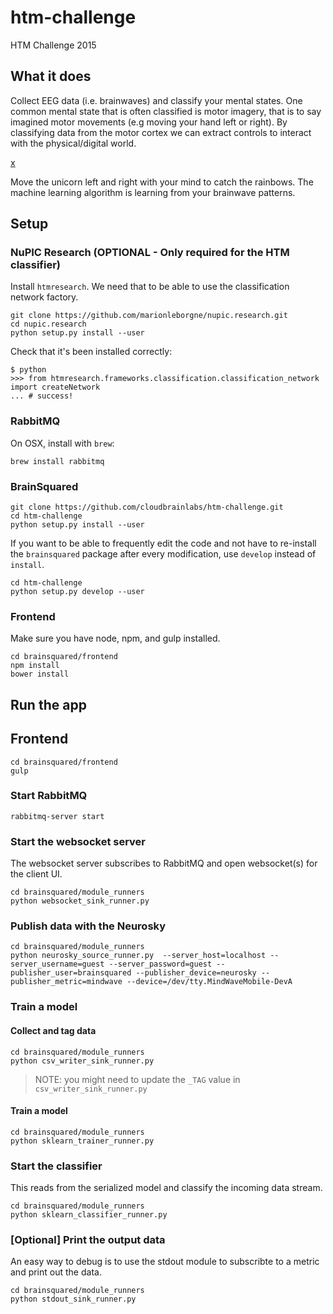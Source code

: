 # htm-challenge
HTM Challenge 2015

## What it does
Collect EEG data (i.e. brainwaves) and classify your mental states. One common mental state that is often classified is motor imagery, that is to say imagined motor movements (e.g moving your hand left or right). By classifying data from the motor cortex we can extract controls to interact with the physical/digital world.

[x](https://raw.github.com/cloudbrainlabs/htm-challenge/master/brainsquared.png)

Move the unicorn left and right with your mind to catch the rainbows. The 
machine learning algorithm is learning from your brainwave patterns.

## Setup

### NuPIC Research (OPTIONAL - Only required for the HTM classifier)
Install `htmresearch`. We need that to be able to use the classification 
network factory.
```
git clone https://github.com/marionleborgne/nupic.research.git
cd nupic.research
python setup.py install --user
```

Check that it's been installed correctly:
```
$ python
>>> from htmresearch.frameworks.classification.classification_network import createNetwork
... # success!
```

### RabbitMQ
On OSX, install with `brew`:
```
brew install rabbitmq
```

### BrainSquared
```
git clone https://github.com/cloudbrainlabs/htm-challenge.git
cd htm-challenge
python setup.py install --user  
```

If you want to be able to frequently edit the code and not have to 
re-install the `brainsquared` package after every modification, use `develop` 
instead of `install`.
```
cd htm-challenge
python setup.py develop --user  
```

### Frontend

Make sure you have node, npm, and gulp installed. 
```
cd brainsquared/frontend
npm install  
bower install
```

## Run the app

## Frontend
```
cd brainsquared/frontend
gulp
```

### Start RabbitMQ

```
rabbitmq-server start
```

### Start the websocket server
The websocket server subscribes to RabbitMQ and open websocket(s) for the client
 UI.
 
```
cd brainsquared/module_runners
python websocket_sink_runner.py 
```


### Publish data with the Neurosky

```
cd brainsquared/module_runners
python neurosky_source_runner.py  --server_host=localhost --server_username=guest --server_password=guest --publisher_user=brainsquared --publisher_device=neurosky --publisher_metric=mindwave --device=/dev/tty.MindWaveMobile-DevA
```

### Train a model

#### Collect and tag data
```
cd brainsquared/module_runners
python csv_writer_sink_runner.py
```
> NOTE: you might need to update the `_TAG` value in `csv_writer_sink_runner.py`

#### Train a model
```
cd brainsquared/module_runners
python sklearn_trainer_runner.py
```

### Start the classifier
This reads from the serialized model and classify the incoming data stream.
```
cd brainsquared/module_runners
python sklearn_classifier_runner.py
```

### [Optional] Print the output data
An easy way to debug is to use the stdout module to subscribte to a metric and 
print out the data.
```
cd brainsquared/module_runners
python stdout_sink_runner.py
```
